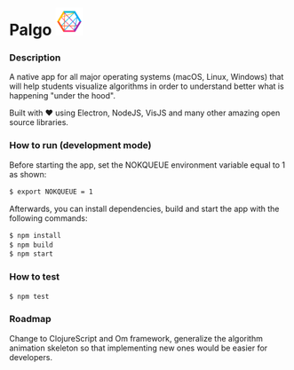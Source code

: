 # Palgo <img src="assets/icons/png/icon.png" width="50">

### Description

A native app for all major operating systems (macOS, Linux, Windows) that will help students
visualize algorithms in order to understand better what is happening "under the hood".

Built with ❤️  using Electron, NodeJS, VisJS and many other amazing open source libraries.

### How to run (development mode)

Before starting the app, set the NOKQUEUE environment variable equal to 1 as shown:

```bash
$ export NOKQUEUE = 1
```

Afterwards, you can install dependencies, build and start the app with the following commands:

```bash
$ npm install
$ npm build
$ npm start
```

### How to test

```bash
$ npm test
```

### Roadmap

Change to ClojureScript and Om framework, generalize the algorithm animation skeleton so that implementing new ones
would be easier for developers.
